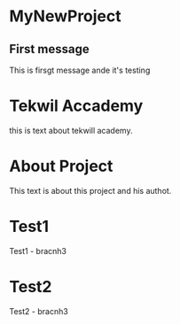 # MyNewProject

## First message
This is firsgt message ande it's testing

# Tekwil Accademy
this is text about tekwill academy.


# About Project
This text is about this project and his authot.

# Test1
Test1 - bracnh3

# Test2
Test2 - bracnh3
